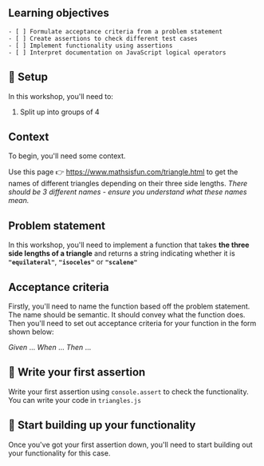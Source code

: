 

## Learning objectives

```objectives
- [ ] Formulate acceptance criteria from a problem statement
- [ ] Create assertions to check different test cases
- [ ] Implement functionality using assertions
- [ ] Interpret documentation on JavaScript logical operators
```

## 🧰 Setup


In this workshop, you'll need to:
1. Split up into groups of 4

## Context

To begin, you'll need some context.

Use this page 👉 https://www.mathsisfun.com/triangle.html to get the names of different triangles depending on their three side lengths.
_There should be 3 different names - ensure you understand what these names mean._


## Problem statement

In this workshop, you'll need to implement a function that takes **the three side lengths of a triangle** and returns a string indicating whether it is **`"equilateral"`**, **`"isoceles"`** or **`"scalene"`**

## Acceptance criteria

 
Firstly, you'll need to name the function based off the problem statement. The name should be semantic. It should convey what the function does.
Then you'll need to set out acceptance criteria for your function in the form shown below:

_Given_ ...
_When_ ...
_Then_ ...

## 🧪 Write your first assertion

Write your first assertion using `console.assert` to check the functionality. You can write your code in `triangles.js`

## 🧱 Start building up your functionality

Once you've got your first assertion down, you'll need to start building out your functionality for this case.